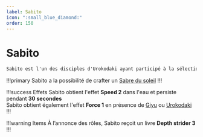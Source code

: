 ```yaml
---
label: Sabito
icon: ":small_blue_diamond:"
order: 150
---
```


# Sabito

```txt
Sabito est l'un des disciples d'Urokodaki ayant participé à la sélection finale
```

!!!primary
Sabito a la possibilité de crafter un [Sabre du soleil](/demonslayer-uhc/divers/sabre)
!!!

!!!success Effets
Sabito obtient l'effet **Speed 2** dans l'eau et persiste pendant **30 secondes** <br>
Sabito obtient également l'effet **Force 1** en présence de [Giyu](./giyu) ou [Urokodaki](./urokodaki)
!!!

!!!warning Items
À l’annonce des rôles, Sabito reçoit un livre **Depth strider 3**
!!!

